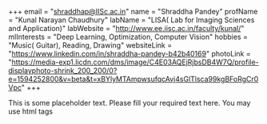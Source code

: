 +++
email = "shraddhap@IISc.ac.in"
name = "Shraddha Pandey"
profName = "Kunal Narayan Chaudhury"
labName = "LISA( Lab for Imaging Sciences and Application)"
labWebsite = "http://www.ee.iisc.ac.in/faculty/kunal/"
mlInterests = "Deep Learning, Optimization, Computer Vision"
hobbies = "Music( Guitar), Reading, Drawing"
websiteLink = "https://www.linkedin.com/in/shraddha-pandey-b42b40169"
photoLink = "https://media-exp1.licdn.com/dms/image/C4E03AQEjRjbsDB4W7Q/profile-displayphoto-shrink_200_200/0?e=1594252800&v=beta&t=xBYlyMTAmpwsufqcAvj4sGlTlsca99kgBFoRgCr0Vpc"
+++

This is some placeholder text. Please fill your required text here. You may use html tags